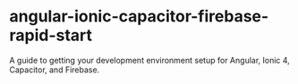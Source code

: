 # angular-ionic-capacitor-firebase-rapid-start
A guide to getting your development environment setup for Angular, Ionic 4, Capacitor, and Firebase. 
